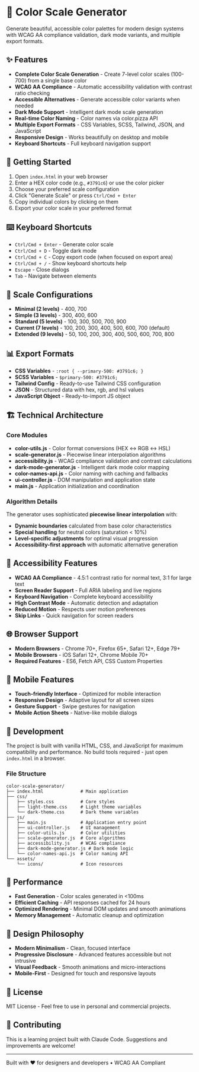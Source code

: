 # 🎨 Color Scale Generator

Generate beautiful, accessible color palettes for modern design systems with WCAG AA compliance validation, dark mode variants, and multiple export formats.

## ✨ Features

- **Complete Color Scale Generation** - Create 7-level color scales (100-700) from a single base color
- **WCAG AA Compliance** - Automatic accessibility validation with contrast ratio checking
- **Accessible Alternatives** - Generate accessible color variants when needed
- **Dark Mode Support** - Intelligent dark mode scale generation
- **Real-time Color Naming** - Color names via color.pizza API
- **Multiple Export Formats** - CSS Variables, SCSS, Tailwind, JSON, and JavaScript
- **Responsive Design** - Works beautifully on desktop and mobile
- **Keyboard Shortcuts** - Full keyboard navigation support

## 🚀 Getting Started

1. Open `index.html` in your web browser
2. Enter a HEX color code (e.g., `#3791c6`) or use the color picker
3. Choose your preferred scale configuration
4. Click "Generate Scale" or press `Ctrl/Cmd + Enter`
5. Copy individual colors by clicking on them
6. Export your color scale in your preferred format

## ⌨️ Keyboard Shortcuts

- `Ctrl/Cmd + Enter` - Generate color scale
- `Ctrl/Cmd + D` - Toggle dark mode
- `Ctrl/Cmd + C` - Copy export code (when focused on export area)
- `Ctrl/Cmd + /` - Show keyboard shortcuts help
- `Escape` - Close dialogs
- `Tab` - Navigate between elements

## 🎨 Scale Configurations

- **Minimal (2 levels)** - 400, 700
- **Simple (3 levels)** - 300, 400, 600  
- **Standard (5 levels)** - 100, 300, 500, 700, 900
- **Current (7 levels)** - 100, 200, 300, 400, 500, 600, 700 (default)
- **Extended (9 levels)** - 50, 100, 200, 300, 400, 500, 600, 700, 800

## 📊 Export Formats

- **CSS Variables** - `:root { --primary-500: #3791c6; }`
- **SCSS Variables** - `$primary-500: #3791c6;`
- **Tailwind Config** - Ready-to-use Tailwind CSS configuration
- **JSON** - Structured data with hex, rgb, and hsl values
- **JavaScript Object** - Ready-to-import JS object

## 🏗️ Technical Architecture

### Core Modules

- **color-utils.js** - Color format conversions (HEX ↔ RGB ↔ HSL)
- **scale-generator.js** - Piecewise linear interpolation algorithms
- **accessibility.js** - WCAG compliance validation and contrast calculations
- **dark-mode-generator.js** - Intelligent dark mode color mapping
- **color-names-api.js** - Color naming with caching and fallbacks
- **ui-controller.js** - DOM manipulation and application state
- **main.js** - Application initialization and coordination

### Algorithm Details

The generator uses sophisticated **piecewise linear interpolation** with:

- **Dynamic boundaries** calculated from base color characteristics
- **Special handling** for neutral colors (saturation < 10%)
- **Level-specific adjustments** for optimal visual progression
- **Accessibility-first approach** with automatic alternative generation

## 🎯 Accessibility Features

- **WCAG AA Compliance** - 4.5:1 contrast ratio for normal text, 3:1 for large text
- **Screen Reader Support** - Full ARIA labeling and live regions
- **Keyboard Navigation** - Complete keyboard accessibility
- **High Contrast Mode** - Automatic detection and adaptation
- **Reduced Motion** - Respects user motion preferences
- **Skip Links** - Quick navigation for screen readers

## 🌐 Browser Support

- **Modern Browsers** - Chrome 70+, Firefox 65+, Safari 12+, Edge 79+
- **Mobile Browsers** - iOS Safari 12+, Chrome Mobile 70+
- **Required Features** - ES6, Fetch API, CSS Custom Properties

## 📱 Mobile Features

- **Touch-friendly Interface** - Optimized for mobile interaction
- **Responsive Design** - Adaptive layout for all screen sizes
- **Gesture Support** - Swipe gestures for navigation
- **Mobile Action Sheets** - Native-like mobile dialogs

## 🔧 Development

The project is built with vanilla HTML, CSS, and JavaScript for maximum compatibility and performance. No build tools required - just open `index.html` in a browser.

### File Structure
```
color-scale-generator/
├── index.html              # Main application
├── css/
│   ├── styles.css          # Core styles
│   ├── light-theme.css     # Light theme variables
│   └── dark-theme.css      # Dark theme variables
├── js/
│   ├── main.js             # Application entry point
│   ├── ui-controller.js    # UI management
│   ├── color-utils.js      # Color utilities
│   ├── scale-generator.js  # Core algorithms
│   ├── accessibility.js    # WCAG compliance
│   ├── dark-mode-generator.js # Dark mode logic
│   └── color-names-api.js  # Color naming API
└── assets/
    └── icons/              # Icon resources
```

## 🚀 Performance

- **Fast Generation** - Color scales generated in <100ms
- **Efficient Caching** - API responses cached for 24 hours
- **Optimized Rendering** - Minimal DOM updates and smooth animations
- **Memory Management** - Automatic cleanup and optimization

## 🎨 Design Philosophy

- **Modern Minimalism** - Clean, focused interface
- **Progressive Disclosure** - Advanced features accessible but not intrusive
- **Visual Feedback** - Smooth animations and micro-interactions
- **Mobile-First** - Designed for touch and responsive layouts

## 📄 License

MIT License - Feel free to use in personal and commercial projects.

## 🤝 Contributing

This is a learning project built with Claude Code. Suggestions and improvements are welcome!

---

Built with ❤️ for designers and developers • WCAG AA Compliant
